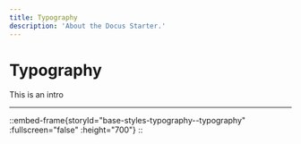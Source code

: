 ```yaml
---
title: Typography
description: 'About the Docus Starter.'
---
```


# Typography

This is an intro

---


::embed-frame{storyId="base-styles-typography--typography" :fullscreen="false" :height="700"}
::
